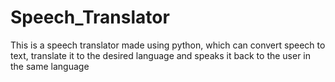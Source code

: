 # Speech_Translator
This is a speech translator made using python, which can convert speech to text, translate it to the desired language and speaks it back to the user in the same language
